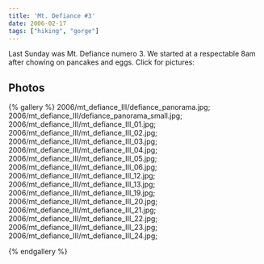 ```yaml
---
title: 'Mt. Defiance #3'
date: 2006-02-17
tags: ["hiking", "gorge"]
---
```

Last Sunday was Mt. Defiance numero 3.  We started at a respectable 8am after chowing on pancakes and eggs.
Click for pictures:

## Photos 

{% gallery %} 
2006/mt_defiance_III/defiance_panorama.jpg;
2006/mt_defiance_III/defiance_panorama_small.jpg;
2006/mt_defiance_III/mt_defiance_III_01.jpg;
2006/mt_defiance_III/mt_defiance_III_02.jpg;
2006/mt_defiance_III/mt_defiance_III_03.jpg;
2006/mt_defiance_III/mt_defiance_III_04.jpg;
2006/mt_defiance_III/mt_defiance_III_05.jpg;
2006/mt_defiance_III/mt_defiance_III_06.jpg;
2006/mt_defiance_III/mt_defiance_III_12.jpg;
2006/mt_defiance_III/mt_defiance_III_13.jpg;
2006/mt_defiance_III/mt_defiance_III_19.jpg;
2006/mt_defiance_III/mt_defiance_III_20.jpg;
2006/mt_defiance_III/mt_defiance_III_21.jpg;
2006/mt_defiance_III/mt_defiance_III_22.jpg;
2006/mt_defiance_III/mt_defiance_III_23.jpg;
2006/mt_defiance_III/mt_defiance_III_24.jpg;

{% endgallery %}

